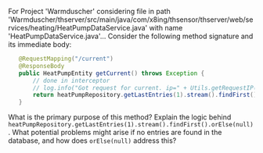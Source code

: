 For Project 'Warmduscher' considering file in path 'Warmduscher/thserver/src/main/java/com/x8ing/thsensor/thserver/web/services/heating/HeatPumpDataService.java' with name 'HeatPumpDataService.java'... 
Consider the following method signature and its immediate body:

```java
   @RequestMapping("/current")
   @ResponseBody
   public HeatPumpEntity getCurrent() throws Exception {
       // done in interceptor
       // log.info("Got request for current. ip=" + Utils.getRequestIP(request));
       return heatPumpRepository.getLastEntries(1).stream().findFirst().orElse(null);
   }
```

What is the primary purpose of this method?  Explain the logic behind `heatPumpRepository.getLastEntries(1).stream().findFirst().orElse(null)`. What potential problems might arise if no entries are found in the database, and how does `orElse(null)` address this?